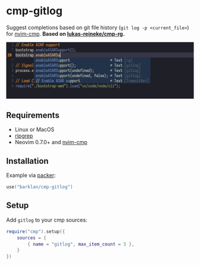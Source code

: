 # cmp-gitlog

Suggest completions based on git file history (`git log -p <current_file>`) for [nvim-cmp](https://github.com/hrsh7th/nvim-cmp).
**Based on [lukas-reineke/cmp-rg](https://github.com/lukas-reineke/cmp-rg).**

![screenshot](screenshot.png)

## Requirements

- Linux or MacOS
- [ripgrep](https://github.com/BurntSushi/ripgrep)
- Neovim 0.7.0+ and [nvim-cmp](https://github.com/hrsh7th/nvim-cmp)

## Installation

Example via [packer](https://github.com/wbthomason/packer.nvim):

```lua
use("barklan/cmp-gitlog")
```

## Setup

Add `gitlog` to your cmp sources:

```lua
require("cmp").setup({
    sources = {
        { name = "gitlog", max_item_count = 5 },
    }
})
```
